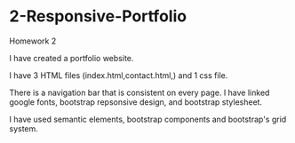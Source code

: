 # 2-Responsive-Portfolio
Homework 2

I have created a portfolio website. 

I have 3 HTML files (index.html,contact.html,) and 1 css file. 

There is a navigation bar that is consistent on every page. I have linked google fonts, bootstrap repsonsive design, and bootstrap stylesheet. 

I have used semantic elements, bootstrap components and bootstrap's grid system. 


